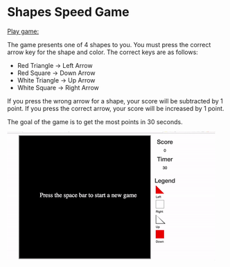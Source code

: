 # Shapes Speed Game

[Play game:](https://shapesgame-basjauyulq.now.sh/)

The game presents one of 4 shapes to you. You must press the correct arrow key for the shape and color. The correct keys are as follows:

* Red Triangle -> Left Arrow
* Red Square -> Down Arrow
* White Triangle -> Up Arrow
* White Square -> Right Arrow

If you press the wrong arrow for a shape, your score will be subtracted by 1 point. If you press the correct arrow, your score will be increased by 1 point.

The goal of the game is to get the most points in 30 seconds.



![pattern matching shapes game](canvasShapesGame.gif)



